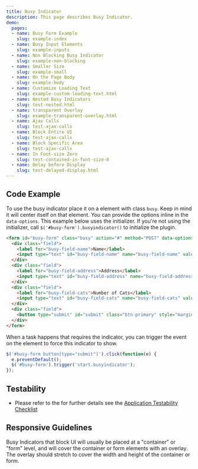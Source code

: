 ```yaml
---
title: Busy Indicator
description: This page describes Busy Indicator.
demo:
  pages:
  - name: Busy Form Example
    slug: example-index
  - name: Busy Input Elements
    slug: example-inputs
  - name: Non Blocking Busy Indicator
    slug: example-non-blocking
  - name: Smaller Size
    slug: example-small
  - name: On the Page Body
    slug: example-body
  - name: Customize Loading Text
    slug: example-custom-loading-text.html
  - name: Nested Busy Indicators
    slug: test-nested.html
  - name: transparent Overlay
    slug: example-transparent-overlay.html
  - name: Ajax Calls
    slug: test-ajax-calls
  - name: Block Entire UI
    slug: test-ajax-calls
  - name: Block Specific Area
    slug: test-ajax-calls
  - name: In Font-size Zero
    slug: test-contained-in-font-size-0
  - name: Delay before Display
    slug: test-delayed-display.html
---
```


## Code Example

To use the busy indicator place it on a element with class `busy`. Keep in mind it will center itself on that element.
You can provide the options inline in the `data-options`. This example below uses the initializer. If you're not using the initializer, call `$('#busy-form').busyindicator()` to initialize the plugin.

```html
<form id="busy-form" class="busy" action="#" method="POST" data-options="{ 'displayDelay': 100, 'timeToComplete': 4000 }">
  <div class="field">
    <label for="busy-field-name">Name</label>
    <input type="text" id="busy-field-name" name="busy-field-name" value="" />
  </div>
  <div class="field">
    <label for="busy-field-address">Address</label>
    <input type="text" id="busy-field-address" name="busy-field-address" value="" />
  </div>
  <div class="field">
    <label for="busy-field-cats">Number of Cats</label>
    <input type="text" id="busy-field-cats" name="busy-field-cats" value="" />
  </div>
  <div class="field">
    <button type="submit" id="submit" class="btn-primary" style="margin-left: 3px">Submit</button>
  </div>
</form>

```

When a task happens that requires the indicator, you can trigger the event on the element to force this indicator to show.

```javascript
$('#busy-form button[type="submit"]').click(function(e) {
  e.preventDefault();
  $('#busy-form').trigger('start.busyindicator');
});

```

## Testability

- Please refer to the for further details see the [Application Testability Checklist](https://design.infor.com/resources/application-testability-checklist)

## Responsive Guidelines

Busy Indicators that block UI will usually be placed at a "container" or "form" level, and will cover the container or form elements with an overlay. The overlay should stretch to cover the width and height of the container or form.
